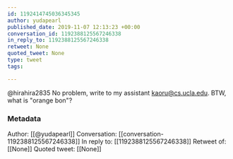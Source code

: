 ```yaml
---
id: 1192414745036345345
author: yudapearl
published_date: 2019-11-07 12:13:23 +00:00
conversation_id: 1192388125567246338
in_reply_to: 1192388125567246338
retweet: None
quoted_tweet: None
type: tweet
tags:

---
```


@hirahira2835 No problem, write to my assistant kaoru@cs.ucla.edu.
BTW, what is "orange bon"?

### Metadata

Author: [[@yudapearl]]
Conversation: [[conversation-1192388125567246338]]
In reply to: [[1192388125567246338]]
Retweet of: [[None]]
Quoted tweet: [[None]]
